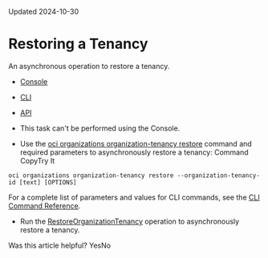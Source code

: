 Updated 2024-10-30
# Restoring a Tenancy
An asynchronous operation to restore a tenancy.
  * [Console](https://docs.oracle.com/en-us/iaas/Content/General/organization/organization-tenancy-restore.htm)
  * [CLI](https://docs.oracle.com/en-us/iaas/Content/General/organization/organization-tenancy-restore.htm)
  * [API](https://docs.oracle.com/en-us/iaas/Content/General/organization/organization-tenancy-restore.htm)


  * This task can't be performed using the Console.
  * Use the [oci organizations organization-tenancy restore](https://docs.oracle.com/iaas/tools/oci-cli/latest/oci_cli_docs/cmdref/organizations/organization-tenancy/restore.html) command and required parameters to asynchronously restore a tenancy:
Command
CopyTry It
```
oci organizations organization-tenancy restore --organization-tenancy-id [text] [OPTIONS]
```

For a complete list of parameters and values for CLI commands, see the [CLI Command Reference](https://docs.oracle.com/iaas/tools/oci-cli/latest).
  * Run the [RestoreOrganizationTenancy](https://docs.oracle.com/iaas/api/#/en/organizations/latest/OrganizationTenancy/RestoreOrganizationTenancy) operation to asynchronously restore a tenancy.


Was this article helpful?
YesNo

